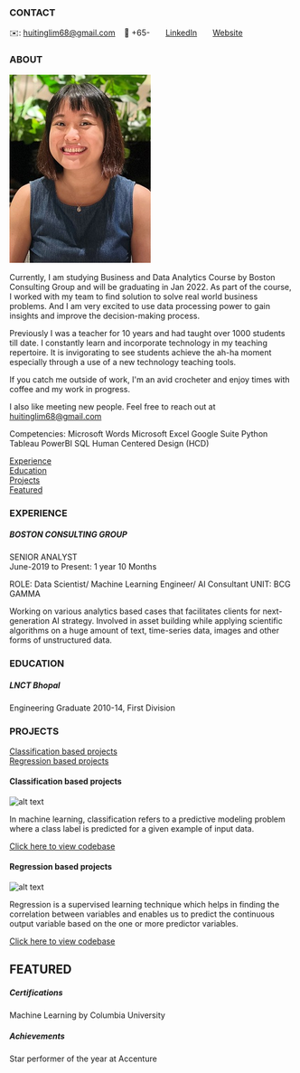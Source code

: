 <!-- CONTACT Section Starts -->
### CONTACT

<!-- Add your details -->
✉️: huitinglim68@gmail.com 
&nbsp;&nbsp; 📲 +65-
&nbsp;&nbsp;&nbsp;&nbsp;&nbsp; [LinkedIn](https://www.linkedin.com/in//hui-ting-lim-2b569620b/) 
&nbsp;&nbsp;&nbsp;&nbsp;&nbsp; [Website](https://datasciencestunt.com/)
<!-- CONTACT Section Ends -->

<!-- ABOUT Section Starts -->
### ABOUT
<!-- Add link to your picture -->

![alt text](https://raw.githubusercontent.com/huitinglim68/LimHuiTing/main/IMG_0089%20(2).JPG)

<!-- Add your details -->

Currently, I am studying Business and Data Analytics Course by Boston Consulting Group and will be graduating in Jan 2022. As part of the course, I worked with my team to find solution to solve real world business problems. And I am very excited to use data processing power to gain insights and improve the decision-making process.

Previously I was a teacher for 10 years and had taught over 1000 students till date. I constantly learn and incorporate technology in my teaching repertoire. It is invigorating to see students achieve the ah-ha moment especially through a use of a new technology teaching tools.

If you catch me outside of work, I'm an avid crocheter and enjoy times with coffee and my work in progress.

I also like meeting new people. Feel free to reach out at huitinglim68@gmail.com

Competencies:
Microsoft Words
Microsoft Excel
Google Suite
Python
Tableau
PowerBI
SQL
Human Centered Design (HCD)


<!-- Add link to the sections -->
[Experience](#experience) <br>
[Education](#education) <br>
[Projects](#projects) <br>
[Featured](#featured) <br> 

<!-- ABOUT Section Ends -->

<!-- EXPERIENCE Section Starts -->
### EXPERIENCE
<!-- Add your details -->
##### BOSTON CONSULTING GROUP
SENIOR ANALYST<br>
June-2019 to Present: 1 year 10 Months

ROLE: Data Scientist/ Machine Learning Engineer/ AI Consultant
UNIT: BCG GAMMA

Working on various analytics based cases that facilitates clients for next-generation AI strategy. Involved in asset building while applying scientific algorithms on a huge amount of text, time-series data, images and other forms of unstructured data.

<!-- EXPERIENCE Section Ends -->

<!-- EDUCATION Section Starts -->
### EDUCATION
<!-- Add your details -->
##### LNCT Bhopal
Engineering Graduate 2010-14, First Division

<!-- EDUCATION Section Ends -->

<!-- PROJECTS Section Starts -->
### PROJECTS
<!-- Add your details -->

[Classification based projects](#classification-based-projects) <br>
[Regression based projects](#regression-based-projects) <br>

<!-- Add your details -->

#### Classification based projects
![alt text](https://raw.githubusercontent.com/krvishwesh54/Kumar-Vishwesh/main/images/Classification.png)

In machine learning, classification refers to a predictive modeling problem where a class label is predicted for a given example of input data.

[Click here to view codebase](https://github.com/krvishwesh54/DataScience_DeepLearning_MachineLearning/tree/master/Classification)

#### Regression based projects
![alt text](https://raw.githubusercontent.com/krvishwesh54/Kumar-Vishwesh/main/images/Regression.jpg)

Regression is a supervised learning technique which helps in finding the correlation between variables and enables us to predict the continuous output variable based on the one or more predictor variables.

[Click here to view codebase](https://github.com/krvishwesh54/DataScience_DeepLearning_MachineLearning/tree/master/Regression)

<!-- PROJECTS Section Ends -->

<!-- FEATURED Section Starts -->
## FEATURED
<!-- Add your details -->
##### Certifications
Machine Learning by Columbia University

##### Achievements
Star performer of the year at Accenture
<!-- FEATURED Section Ends -->
